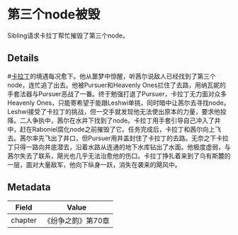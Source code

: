 # 第三个node被毁
Sibling请求卡拉丁帮忙摧毁了第三个node。

## Details
#[卡拉丁](characters/kaladin)的境遇每况愈下。他从噩梦中惊醒，听茜尔说敌人已经找到了第三个node，连忙追了出去。他被Pursuer和Heavenly Ones拦住了去路，用纳瓦妮的手套法器与Pursuer恶战了一番。终于勉强打退了Pursuer，卡拉丁无力面对众多Heavenly Ones，只能寄希望于能跟Leshwi单挑，同时暗中让茜尔去寻找node。Leshwi接受了卡拉丁的挑战，但一交手就发现他无法使出原本的力量，要求他投降。二人争执中，茜尔在水井下找到了node。卡拉丁用手套引导自己冲入了井中，赶在Raboniel腐化node之前摧毁了它。任务完成后，卡拉丁和茜尔向上飞去。茜尔率先飞出了井口，但Pursuer用井盖封住了卡拉丁的去路。无奈之下卡拉丁只得一路向井底潜去，沿着水路从连通的地下水库钻出了水面。他极度虚弱，与茜尔失去了联系，飓光也几乎无法治愈他的伤口。卡拉丁挣扎着来到了乌有斯麓的一层，面对大量敌军，他向下纵身一跃，消失在袭来的飓风中。

## Metadata
| Field | Value |
| ----- | ----- |
| chapter | 《纷争之韵》第70章 |
